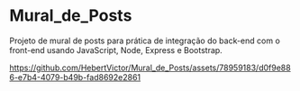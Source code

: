 # Mural_de_Posts
Projeto de mural de posts para prática de integração do back-end com o front-end usando JavaScript, Node, Express e Bootstrap. 


https://github.com/HebertVictor/Mural_de_Posts/assets/78959183/d0f9e886-e7b4-4079-b49b-fad8692e2861

